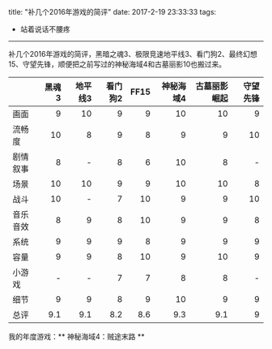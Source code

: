 title: "补几个2016年游戏的简评"
date: 2017-2-19 23:33:33
tags:
- 站着说话不腰疼
---

补几个2016年游戏的简评，黑暗之魂3、极限竞速地平线3、看门狗2、最终幻想15、守望先锋，顺便把之前写过的神秘海域4和古墓丽影10也搬过来。

|        |黑魂3|地平线3|看门狗2|FF15|神秘海域4|古墓丽影崛起|守望先锋|
|--------|----:|------:|------:|---:|--------:|-----------:|-------:|
|画面    |    9|     10|      9|   9|       10|          10|       9|
|流畅度  |   10|      8|      9|   8|        9|           9|      10|
|剧情叙事|    8|      -|      8|   6|       10|           8|       -|
|场景    |   10|     10|      9|   9|       10|          10|       8|
|战斗    |   10|      -|      7|  10|        9|           9|      10|
|音乐音效|    8|      9|      8|  10|        9|           9|       8|
|系统    |    9|      9|      9|   8|        9|           9|       9|
|容量    |    9|      9|      8|  10|        9|          10|       9|
|小游戏  |    -|      -|      7|   7|        8|           8|       -|
|细节    |    9|      9|      8|   9|       10|           9|       9|
|总评    |  9.1|    9.1|    8.2| 8.6|      9.3|         9.1|       9|

我的年度游戏：** 神秘海域4：贼途末路 **